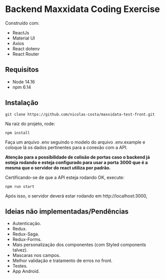 # Backend Maxxidata Coding Exercise

Construído com:
* ReactJs
* Material UI
* Axios
* React dotenv
* React Router


## Requisitos

* Node 14.16
* npm 6.14

## Instalação
```
git clone https://github.com/nicolas-costa/maxxidata-test-front.git
```

Na raiz do projeto, rode:

```
npm install
```

Faça um arquivo .env seguindo o modelo do arquivo .env.example e coloque lá os dados pertinentes para a conexão com a API.   

**Atenção para a possibilidade de colisão de portas caso o backend já esteja rodando e esteja configurado 
para usar a porta 3000 que é a mesma que o servidor do react utiliza por padrão.** 

Certificando-se de que a API esteja rodando OK, execute:

```
npm run start 
```

Após isso, o servidor deverá estar rodando em http://localhost:3000,

## Ideias não implementadas/Pendências 

* Autenticação.
* Redux.
* Redux-Saga.
* Redux-Forms.
* Mais personalização dos componentes (com Styled components talvez).
* Mascaras nos campos.
* Melhor validação e tratamento de erros no front.
* Testes.
* App Android.
